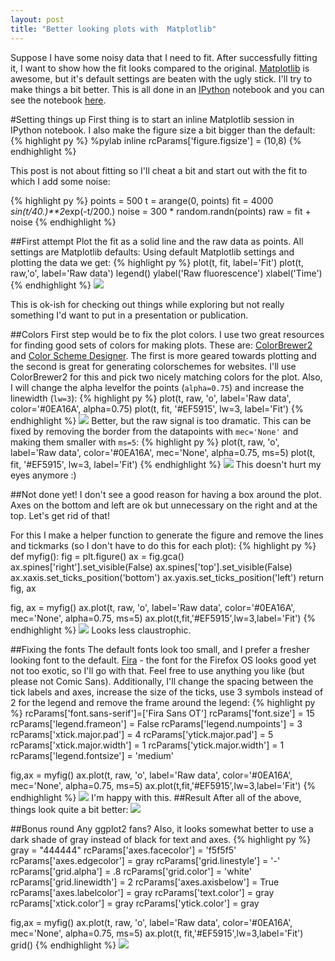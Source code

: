 ```yaml
---
layout: post
title: "Better looking plots with  Matplotlib"
---
```

Suppose I have some noisy data that I need to fit. After successfully fitting it, I want to show how the fit looks compared to the original. [Matplotlib][1] is awesome, but it's default settings are beaten with the ugly stick. I'll try to make things a bit better. This is all done in an [IPython][2] notebook and you can see the notebook [here][3]. 

#Setting things up
First thing is to start an inline Matplotlib session in IPython notebook. I also make the figure size a bit bigger than the default:
{% highlight py %}
%pylab inline
rcParams['figure.figsize'] = (10,8)
{% endhighlight %}

This post is not about fitting so I'll cheat a bit and start out with the fit to which I add some noise:

{% highlight py %}
points = 500
t = arange(0, points)
fit = 4000 *sin(t/40.)**2*exp(-t/200.)
noise = 300 * random.randn(points)
raw = fit + noise
{% endhighlight %}

##First attempt
Plot the fit as a solid line and the raw data as points. All settings are Matplotlib defaults:
Using default Matplotlib settings and plotting the data we get:
{% highlight py %}
plot(t, fit, label='Fit')
plot(t, raw,'o', label='Raw data')
legend()
ylabel('Raw fluorescence')
xlabel('Time')
{% endhighlight %}
![](/img/matplotlib/img0.png)

This is ok-ish for checking out things while exploring but not really something I'd want to put in a presentation or publication.

##Colors
First step would be to fix the plot colors. I use two great resources for finding good sets of colors for making plots. These are: [ColorBrewer2][4] and [Color Scheme Designer][5]. The first is more geared towards plotting and the second is great for generating colorschemes for websites. I'll use ColorBrewer2 for this and pick two nicely matching colors for the plot. Also, I will change the alpha levelfor the points (`alpha=0.75`) and increase the linewidth (`lw=3`):
{% highlight py %}
plot(t, raw, 'o', label='Raw data', color='#0EA16A', alpha=0.75)
plot(t, fit, '#EF5915', lw=3, label='Fit')
{% endhighlight %}
![](/img/matplotlib/img1.png)
Better, but the raw signal is too dramatic. This can be fixed by removing the border from the datapoints with `mec='None'` and making them smaller with `ms=5`:
{% highlight py %}
plot(t, raw, 'o', label='Raw data', color='#0EA16A', mec='None', alpha=0.75,  ms=5)
plot(t, fit, '#EF5915', lw=3, label='Fit')
{% endhighlight %}
![](/img/matplotlib/img2.png)
This doesn't hurt my eyes anymore :)

##Not done yet!
I don't see a good reason for having a box around the plot. Axes on the bottom and left are ok but unnecessary on the right and at the top. Let's get rid of that!

For this I make a helper function to generate the figure and remove the lines and tickmarks (so I don't have to do this for each plot):
{% highlight py %}
def myfig():
    fig = plt.figure()
    ax = fig.gca()
    ax.spines['right'].set_visible(False)
    ax.spines['top'].set_visible(False)
    ax.xaxis.set_ticks_position('bottom')
    ax.yaxis.set_ticks_position('left')
    return fig, ax

fig, ax = myfig()
ax.plot(t, raw, 'o', label='Raw data', color='#0EA16A', mec='None', alpha=0.75,  ms=5)
ax.plot(t,fit,'#EF5915',lw=3,label='Fit')
{% endhighlight %}
![](/img/matplotlib/img3.png)
Looks less claustrophic.

##Fixing the fonts
The default fonts look too small, and I prefer a fresher looking font to the default. [Fira][6] - the font for the Firefox OS looks good yet not too exotic, so I'll go with that. Feel free to use anything you like (but please not Comic Sans). Additionally, I'll change the spacing between the tick labels and axes, increase the size of the ticks, use 3 symbols instead of 2 for the legend and remove the frame around the legend:
{% highlight py %}
rcParams['font.sans-serif']=['Fira Sans OT']
rcParams['font.size'] = 15
rcParams['legend.frameon'] = False
rcParams['legend.numpoints'] = 3
rcParams['xtick.major.pad'] = 4
rcParams['ytick.major.pad'] = 5
rcParams['xtick.major.width'] = 1
rcParams['ytick.major.width'] = 1
rcParams['legend.fontsize'] = 'medium'

fig,ax = myfig()
ax.plot(t, raw, 'o', label='Raw data', color='#0EA16A', mec='None', alpha=0.75,  ms=5)
ax.plot(t,fit,'#EF5915',lw=3,label='Fit')
{% endhighlight %}
![](/img/matplotlib/img4.png)
I'm happy with this.
##Result
After all of the above, things look quite a bit better:
![](/img/matplotlib/imc.png)

##Bonus round
Any ggplot2 fans? Also, it looks somewhat better to use a dark shade of gray instead of black for text and axes. 
{% highlight py %}
gray = "444444"
rcParams['axes.facecolor'] = 'f5f5f5'
rcParams['axes.edgecolor'] = gray
rcParams['grid.linestyle'] = '-'
rcParams['grid.alpha'] = .8
rcParams['grid.color'] = 'white'
rcParams['grid.linewidth'] = 2
rcParams['axes.axisbelow'] = True
rcParams['axes.labelcolor'] = gray
rcParams['text.color'] = gray
rcParams['xtick.color'] = gray
rcParams['ytick.color'] = gray

fig,ax = myfig()
ax.plot(t, raw, 'o', label='Raw data', color='#0EA16A', mec='None', alpha=0.75,  ms=5)
ax.plot(t, fit,'#EF5915',lw=3,label='Fit')
grid()
{% endhighlight %}
![](/img/matplotlib/img5.png)

[1]:http://matplotlib.org/
[2]:http://ipython.org/
[3]:http://nbviewer.ipython.org/urls/raw.githubusercontent.com/ardoi/gh_blog/master/img/matplotlib/nicer_mpl.ipynb
[4]:http://colorbrewer2.org
[5]:http://colorschemedesigner.com
[6]:http://www.mozilla.org/en-US/styleguide/products/firefox-os/typeface/
